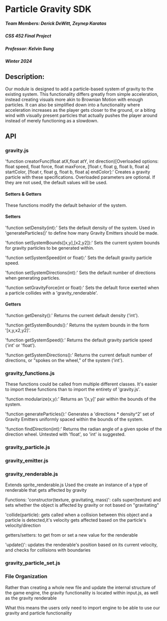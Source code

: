 # Particle Gravity SDK
##### Team Members: Derick DeWitt, Zeynep Karatas
##### CSS 452 Final Project
##### Professor: Kelvin Sung
##### Winter 2024

## Description:
Our module is designed to add a particle-based system of gravity to the existing system. 
This functionality differs greatly from simple acceleration, instead creating visuals more akin to Brownian Motion with enough particles.
It can also be simplified down into a functionality where acceleration increases as the player gets closer to the ground, 
or a biting wind with visually present particles that actually pushes the player around instead of merely functioning as a slowdown.

## API

### gravity.js

'function creatorFunc(float atX,float atY, int direction)[Overloaded options: float speed, float force, float maxForce, [float r, float g, float b, float a] startColor, [float r, float g, float b, float a] endColor]:' Creates a gravity particle with these specifications. Overloaded parameters are optional. If they are not used, the default values will be used.

#### Setters & Getters

These functions modify the default behavior of the system. 

#### Setters

'function setDensity(int):' Sets the default density of the system. Used in 'generateParticles()' to define how many Gravity Emitters should be made.

'function setSystemBounds([x,y],[x2,y2]):' Sets the current system bounds for gravity particles to be generated within. 

'function setSystemSpeed(int or float):' Sets the default gravity particle speed.

'function setSystemDirections(int):' Sets the default number of directions when generating particles.

'function setGravityForce(int or float):' Sets the default force exerted when a particle collides with a 'gravity_renderable'.



#### Getters

'function getDensity():' Returns the current default density ('int').

'function getSystemBounds():' Returns the system bounds in the form '[x,y,x2,y2]'.

'function getSystemSpeed():' Returns the default gravity particle speed ('int' or 'float').

'function getSystemDirections():' Returns the current default number of directions, or "spokes on the wheel," of the system ('int').
### gravity_functions.js
These functions could be called from multiple different classes. It's easier to import these functions than to import the entirety of 'gravity.js'.

'function modularize(x,y):' Returns an '[x,y]' pair within the bounds of the system. 

'function generateParticles():' Generates a 'directions * density^2' set of Gravity Emitters uniformly spaced within the bounds of the system. 

'function findDirection(int):' Returns the radian angle of a given spoke of the direction wheel. Untested with 'float', so 'int' is suggested.

### gravity_particle.js

### gravity_emitter.js

### gravity_renderable.js
Extends sprite_renderable.js
Used the create an instance of a type of renderable that gets affected by gravity

Functions:
'constructor(texture, gravitating, mass)': calls super(texture) and sets whether the object is affected by gravity or not based on "gravitating"

'collide(particle): gets called when a collision between this object and a particle is detected,it's velocity gets affected based on the particle's velocity/direction

getters/setters: to get from or set a new value for the renderable

'update()': updates the renderable's position based on its current velocity, and checks for collisions with boundaries

### gravity_particle_set.js



### File Organization

Rather than creating a whole new file and update the internal structure of the game engine, the gravity functionality is located within input.js, as well as the gravity renderable

What this means the users only need to import engine to be able to use our gravity and particle functionality
